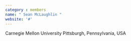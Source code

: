 ```yaml
---
category : members
name: " Sean McLaughlin " 
website: '#'
---
```

Carnegie Mellon University
Pittsburgh, Pennsylvania, USA


